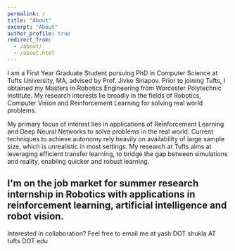 ```yaml
---
permalink: /
title: "About"
excerpt: "About"
author_profile: true
redirect_from: 
  - /about/
  - /about.html
---
```


I am a First Year Graduate Student pursuing PhD in Computer Science at Tufts University, MA, advised by Prof. Jivko Sinapov. Prior to joining Tufts, I obtained my Masters in Robotics Engineering from Worcester Polytechnic Institute. My research interests lie broadly in the fields of Robotics, Computer Vision and Reinforcement Learning for solving real world problems.


My primary focus of interest lies in applications of Reinforcement Learning and Deep Neural Networks to solve problems in the real world. Current techniques to achieve autonomy rely heavily on availability of large sample size, which is unrealistic in most settings. My research at Tufts aims at leveraging efficient transfer learning, to bridge the gap between simulations and reality, enabling quicker and robust learning.


I'm on the job market for summer research internship in Robotics with applications in reinforcement learning, artificial intelligence and robot vision.
------

Interested in collaboration? Feel free to email me at yash DOT shukla AT tufts DOT edu
